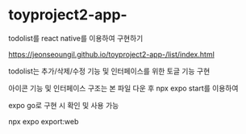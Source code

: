 # toyproject2-app-

todolist를 react native를 이용하여 구현하기

https://jeonseoungil.github.io/toyproject2-app-/list/index.html

todolist는 추가/삭제/수정 기능 및 인터페이스를 위한 토글 기능 구현 

아이콘 기능 및 인터페이스 구조는  본 파일 다운 후
npx expo start를 이용하여

expo go로 구현 시 확인 및 사용 가능

 npx expo export:web
